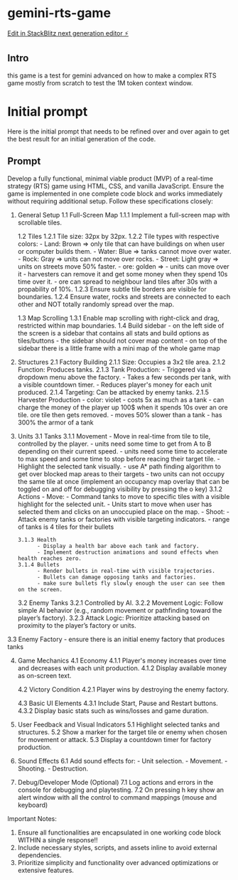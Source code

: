# gemini-rts-game

[Edit in StackBlitz next generation editor ⚡️](https://stackblitz.com/~/github.com/theSystem85/gemini-rts-game)

## Intro
this game is a test for gemini advanced on how to make a complex RTS game mostly from scratch to test the 1M token context window.

# Initial prompt
Here is the initial prompt that needs to be refined over and over again to get the best result for an initial generation of the code.

## Prompt
Develop a fully functional, minimal viable product (MVP) of a real-time strategy (RTS) game using HTML, CSS, and vanilla JavaScript. Ensure the game is implemented in one complete code block and works immediately without requiring additional setup. Follow these specifications closely:

1. General Setup
   1.1 Full-Screen Map
       1.1.1 Implement a full-screen map with scrollable tiles.

   1.2 Tiles
       1.2.1 Tile size: 32px by 32px.
       1.2.2 Tile types with respective colors:
             - Land: Brown => only tile that can have buildings on when user or computer builds them.
             - Water: Blue => tanks cannot move over water.
             - Rock: Gray => units can not move over rocks.
             - Street: Light gray => units on streets move 50% faster.
             - ore: golden =>
               - units can move over it
               - harvesters can remove it and get some money when they spend 10s time over it.
               - ore can spread to neighbour land tiles after 30s with a propability of 10%.
       1.2.3 Ensure subtle tile borders are visible for boundaries.
       1.2.4 Ensure water, rocks and streets are connected to each other and NOT totally randomly spread over the map.

   1.3 Map Scrolling
       1.3.1 Enable map scrolling with right-click and drag, restricted within map boundaries.
    1.4 Build sidebar
        - on the left side of the screen is a sidebar that contains all stats and build options as tiles/buttons
        - the sidebar should not cover map content
        - on top of the sidebar there is a little frame with a mini map of the whole game map

2. Structures
   2.1 Factory Building
       2.1.1 Size: Occupies a 3x2 tile area.
       2.1.2 Function: Produces tanks.
       2.1.3 Tank Production:
             - Triggered via a dropdown menu above the factory.
             - Takes a few seconds per tank, with a visible countdown timer.
             - Reduces player's money for each unit produced.
       2.1.4 Targeting: Can be attacked by enemy tanks.
       2.1.5 Harvester Production
        - color: violet
        - costs 5x as much as a tank
        - can charge the money of the player up 100$ when it spends 10s over an ore tile. ore tile then gets removed.
        - moves 50% slower than a tank
        - has 300% the armor of a tank

3. Units
   3.1 Tanks
       3.1.1 Movement
             - Move in real-time from tile to tile, controlled by the player.
             - units need some time to get from A to B depending on their current speed.
             - units need some time to accelerate to max speed and some time to stop before reacing their target tile.
             - Highlight the selected tank visually.
             - use A* path finding algorithm to get over blocked map areas to their targets
             - two units can not occupy the same tile at once (implement an occupancy map overlay that can be toggled on and off for debugging visibility by pressing the o key)
       3.1.2 Actions
             - Move:
               - Command tanks to move to specific tiles with a visible highlight for the selected unit.
               - Units start to move when user has selected them and clicks on an unoccupied place on the map.
             - Shoot:
              - Attack enemy tanks or factories with visible targeting indicators.
              - range of tanks is 4 tiles for their bullets

       3.1.3 Health
             - Display a health bar above each tank and factory.
             - Implement destruction animations and sound effects when health reaches zero.
       3.1.4 Bullets
             - Render bullets in real-time with visible trajectories.
             - Bullets can damage opposing tanks and factories.
             - make sure bullets fly slowly enough the user can see them on the screen.

   3.2 Enemy Tanks
       3.2.1 Controlled by AI.
       3.2.2 Movement Logic: Follow simple AI behavior (e.g., random movement or pathfinding toward the player’s factory).
       3.2.3 Attack Logic: Prioritize attacking based on proximity to the player’s factory or units.

  3.3 Enemy Factory
    - ensure there is an initial enemy factory that produces tanks

4. Game Mechanics
   4.1 Economy
       4.1.1 Player's money increases over time and decreases with each unit production.
       4.1.2 Display available money as on-screen text.

   4.2 Victory Condition
       4.2.1 Player wins by destroying the enemy factory.

   4.3 Basic UI Elements
       4.3.1 Include Start, Pause and Restart buttons.
       4.3.2 Display basic stats such as wins/losses and game duration.

5. User Feedback and Visual Indicators
   5.1 Highlight selected tanks and structures.
   5.2 Show a marker for the target tile or enemy when chosen for movement or attack.
   5.3 Display a countdown timer for factory production.

6. Sound Effects
   6.1 Add sound effects for:
       - Unit selection.
       - Movement.
       - Shooting.
       - Destruction.

7. Debug/Developer Mode (Optional)
   7.1 Log actions and errors in the console for debugging and playtesting.
   7.2 On pressing h key show an alert window with all the control to command mappings (mouse and keyboard)

Important Notes:
1. Ensure all functionalities are encapsulated in one working code block WITHIN a single response!!
2. Include necessary styles, scripts, and assets inline to avoid external dependencies.
3. Prioritize simplicity and functionality over advanced optimizations or extensive features.
